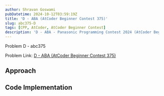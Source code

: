 ```yaml
---
author: Shravan Goswami
pubDatetime: 2024-10-12T03:59:19Z
title: 'D - ABA (AtCoder Beginner Contest 375)'
slug: abc375-D
tags: [CPP, AtCoder, AtCoder Beginner Contest]
description: 'D - ABA - Panasonic Programming Contest 2024 (AtCoder Beginner Contest 375)'
---
```


<p class="hidden">Problem D - abc375</p>

Problem Link: [D - ABA (AtCoder Beginner Contest 375)](https://atcoder.jp/contests/abc375/tasks/abc375_d)

## Approach


## Code Implementation

```cpp

```
